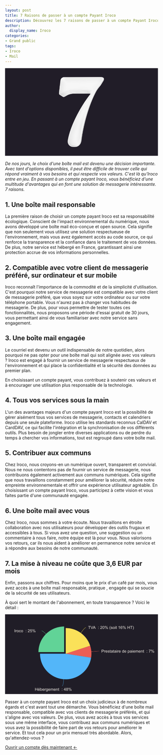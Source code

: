```yaml
---
layout: post
title: 7 Raisons de passer à un compte Payant Iroco 
description: Découvrez les 7 raisons de passer à un compte Payant Iroco. Profitez d'avantages exclusifs dès maintenant ! 
author:
  display_name: Iroco
categories:
- Grand public
tags:
- Iroco
- Mail
---
```

![Illustration de l'article avec le chiffre 7](/images/raisons-iroco/7.png)

*De nos jours, le choix d'une boîte mail est devenu une décision importante. Avec tant d'options disponibles, il peut être difficile de trouver celle qui répond vraiment à vos besoins et qui respecte vos valeurs. C'est là qu'Iroco entre en jeu. En passant à un compte payant Iroco, vous bénéficiez d'une multitude d'avantages qui en font une solution de messagerie intéressante. 7 raisons.*

## 1. Une boîte mail responsable

La première raison de choisir un compte payant Iroco est sa responsabilité écologique. Conscient de l'impact environnemental du numérique, nous avons développé une boîte mail éco-conçue et open source. Cela signifie que non seulement vous utilisez une solution respectueuse de l'environnement, mais vous avez également accès au code source, ce qui renforce la transparence et la confiance dans le traitement de vos données. De plus, notre service est hébergé en France, garantissant ainsi une protection accrue de vos informations personnelles.

## 2. Compatible avec votre client de messagerie préféré, sur ordinateur et sur mobile

Iroco reconnaît l'importance de la commodité et de la simplicité d'utilisation. C'est pourquoi notre service de messagerie est compatible avec votre client de messagerie préféré, que vous soyez sur votre ordinateur ou sur votre téléphone portable. Vous n'aurez pas à changer vos habitudes de messagerie. De plus, pour vous permettre de tester toutes ces fonctionnalités, nous proposons une période d'essai gratuit de 30 jours, vous permettant ainsi de vous familiariser avec notre service sans engagement.

## 3. Une boîte mail engagée

Le courriel est devenu un outil indispensable de notre quotidien, alors pourquoi ne pas opter pour une boîte mail qui soit alignée avec vos valeurs ? Iroco est engagé à fournir un service de messagerie respectueux de l'environnement et qui place la confidentialité et la sécurité des données au premier plan. 

En choisissant un compte payant, vous contribuez à soutenir ces valeurs et à encourager une utilisation plus responsable de la technologie.

## 4. Tous vos services sous la main

L'un des avantages majeurs d'un compte payant Iroco est la possibilité de gérer aisément tous vos services de messagerie, contacts et calendriers depuis une seule plateforme. Iroco utilise les standards reconnus CalDAV et CardDAV, ce qui facilite l'intégration et la synchronisation de vos différents outils. Plus besoin de jongler entre diverses applications ou de perdre du temps à chercher vos informations, tout est regroupé dans votre boîte mail.

## 5. Contribuer aux communs

Chez Iroco, nous croyons-en un numérique ouvert, transparent et convivial. Nous ne nous contentons pas de fournir un service de messagerie, nous contribuons également activement aux communs numériques. Cela signifie que nous travaillons constamment pour améliorer la sécurité, réduire notre empreinte environnementale et offrir une expérience utilisateur agréable. En choisissant un compte payant Iroco, vous participez à cette vision et vous faites partie d'une communauté engagée.

## 6. Une boîte mail avec vous

Chez Iroco, nous sommes à votre écoute. Nous travaillons en étroite collaboration avec nos utilisateurs pour développer des outils frugaux et accessibles à tous. Si vous avez une question, une suggestion ou un commentaire à nous faire, notre équipe est là pour vous. Nous valorisons vos retours, car ils nous aident à améliorer en permanence notre service et à répondre aux besoins de notre communauté.

## 7. La mise à niveau ne coûte que 3,6 EUR par mois

Enfin, passons aux chiffres. Pour moins que le prix d'un café par mois, vous avez accès à une boîte mail responsable, pratique , engagée qui se soucie de la sécurité de ses utilisateurs. 

À quoi sert le montant de l'abonnement, en toute transparence ? Voici le détail : 

![Illustration de l'article avec le chiffre 7](/images/raisons-iroco/fonctionnement-iroco.png)

Passer à un compte payant Iroco est un choix judicieux à de nombreux égards et c'est avant tout une démarche. Vous bénéficiez d'une boîte mail responsable, compatible avec vos clients de messagerie préférés, et qui s'aligne avec vos valeurs. De plus, vous avez accès à tous vos services sous une même interface, vous contribuez aux communs numériques et vous avez la possibilité de faire part de vos retours pour améliorer le service. Et tout cela pour un prix mensuel très abordable. 
Alors, qu'attendez-vous ? 

[Ouvrir un compte dès maintenant <-](https://app.iroco.co/signup)
